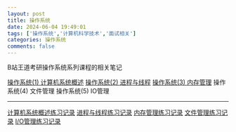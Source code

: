 ```yaml
---
layout: post
title: 操作系统
date: 2024-06-04 19:49:01
tags: ['操作系统','计算机科学技术','面试相关']
categories: 操作系统
comments: false
---
```


B站王道考研操作系统系列课程的相关笔记

<!-- more -->
[操作系统(1) 计算机系统概述](/next/post_OS/操作系统-1-计算机系统概述/)
[操作系统(2) 进程与线程](/next/post_OS/操作系统-2-进程与线程/)
[操作系统(3) 内存管理](/next/post_OS/操作系统-3-内存管理/)
操作系统(4) 文件管理
操作系统(5) IO管理

---

[计算机系统概述练习记录](/next/post_OS/操作系统概述)
[进程与线程练习记录](/next/post_OS/进程与线程)
[内存管理练习记录](/next/post_OS/内存管理)
[文件管理练习记录](/next/post_OS/文件管理)
[I/O管理练习记录](/next/post_OS/I-O管理)